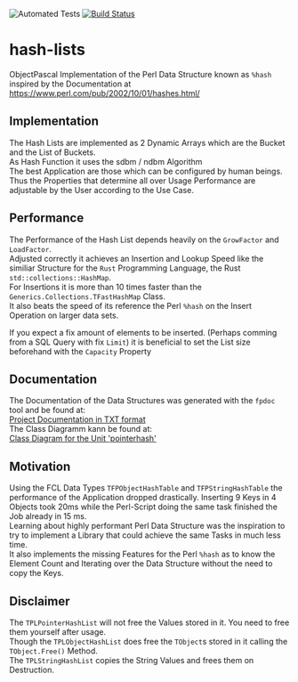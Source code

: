 ![Automated Tests](https://github.com/bodo-hugo-barwich/hash-lists/workflows/Automated%20Tests/badge.svg)
[![Build Status](https://travis-ci.com/bodo-hugo-barwich/hash-lists.svg?branch=master)](https://travis-ci.com/bodo-hugo-barwich/hash-lists)

# hash-lists
ObjectPascal Implementation of the Perl Data Structure known as `%hash` inspired by the Documentation at 
https://www.perl.com/pub/2002/10/01/hashes.html/

## Implementation
The Hash Lists are implemented as 2 Dynamic Arrays which are the Bucket and the List of Buckets.\
As Hash Function it uses the sdbm / ndbm Algorithm \
The best Application are those which can be configured by human beings. Thus the Properties
that determine all over Usage Performance are adjustable by the User according to the Use Case.

## Performance
The Performance of the Hash List depends heavily on the `GrowFactor` and `LoadFactor`.\
Adjusted correctly it achieves an Insertion and Lookup Speed like the similiar Structure for the `Rust` Programming Language,
the Rust `std::collections::HashMap`.\
For Insertions it is more than 10 times faster than the `Generics.Collections.TFastHashMap` Class.\
It also beats the speed of its reference the Perl `%hash` on the Insert Operation on larger data sets.

If you expect a fix amount of elements to be inserted. (Perhaps comming from a SQL Query with fix `Limit`)
it is beneficial to set the List size beforehand with the `Capacity` Property

## Documentation
The Documentation of the Data Structures was generated with the `fpdoc` tool and be found at:\
[Project Documentation in TXT format](doc/hash-lists.txt)\
The Class Diagramm kann be found at:\
[Class Diagram for the Unit 'pointerhash'](doc/pointerhash.jpg)


## Motivation
Using the FCL Data Types `TFPObjectHashTable` and `TFPStringHashTable` the performance of the Application dropped drastically.
Inserting 9 Keys in 4 Objects took 20ms while the Perl-Script doing the same task finished the Job already in 15 ms.\
Learning about highly performant Perl Data Structure was the inspiration to try to implement a Library that could achieve the same Tasks in much less time.\
It also implements the missing Features for the Perl `%hash` as to know the Element Count and Iterating over the Data Structure without the need to copy the Keys.

## Disclaimer
The `TPLPointerHashList` will not free the Values stored in it. You need to free them yourself after usage.\
Though the `TPLObjectHashList` does free the `TObject`s stored in it calling the `TObject.Free()` Method.\
The `TPLStringHashList` copies the String Values and frees them on Destruction.
